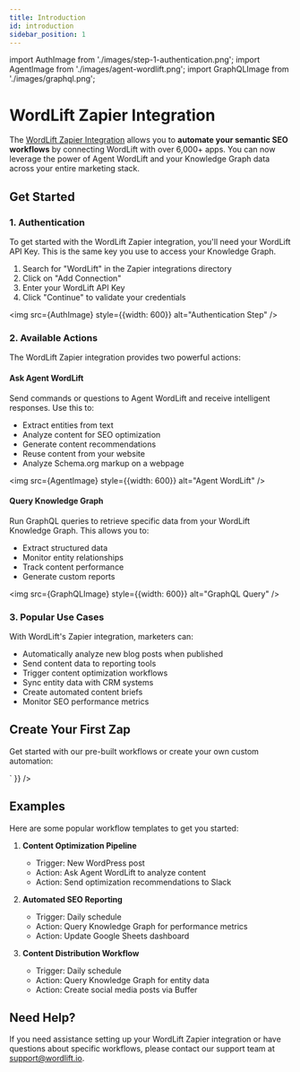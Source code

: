 ```yaml
---
title: Introduction
id: introduction
sidebar_position: 1
---
```


import AuthImage from './images/step-1-authentication.png';
import AgentImage from './images/agent-wordlift.png';
import GraphQLImage from './images/graphql.png';

# WordLift Zapier Integration

The [WordLift Zapier Integration](https://zapier.com/apps/wordlift/integrations) allows you to **automate your semantic SEO workflows** by connecting WordLift with over 6,000+ apps. You can now leverage the power of Agent WordLift and your Knowledge Graph data across your entire marketing stack.

## Get Started

### 1. Authentication

To get started with the WordLift Zapier integration, you'll need your WordLift API Key. This is the same key you use to access your Knowledge Graph.

1. Search for "WordLift" in the Zapier integrations directory
2. Click on "Add Connection"
3. Enter your WordLift API Key
4. Click "Continue" to validate your credentials

<img src={AuthImage} style={{width: 600}} alt="Authentication Step" />

### 2. Available Actions

The WordLift Zapier integration provides two powerful actions:

#### Ask Agent WordLift

Send commands or questions to Agent WordLift and receive intelligent responses. Use this to:

- Extract entities from text
- Analyze content for SEO optimization
- Generate content recommendations
- Reuse content from your website
- Analyze Schema.org markup on a webpage

<img src={AgentImage} style={{width: 600}} alt="Agent WordLift" />

#### Query Knowledge Graph

Run GraphQL queries to retrieve specific data from your WordLift Knowledge Graph. This allows you to:

- Extract structured data
- Monitor entity relationships
- Track content performance
- Generate custom reports

<img src={GraphQLImage} style={{width: 600}} alt="GraphQL Query" />

### 3. Popular Use Cases

With WordLift's Zapier integration, marketers can:

- Automatically analyze new blog posts when published
- Send content data to reporting tools
- Trigger content optimization workflows
- Sync entity data with CRM systems
- Create automated content briefs
- Monitor SEO performance metrics

## Create Your First Zap

Get started with our pre-built workflows or create your own custom automation:

<div
  dangerouslySetInnerHTML={{
    __html: `
      <zapier-workflow
        sign-up-email="email_of_your_user@example.com"
        sign-up-first-name="first_name_of_your_user"
        sign-up-last-name="last_name_of_your_user"
        client-id="wb9T2yfrV66iC6KFbGRUYcYYGLE06d2NLOQirBPj"
        theme="light"
        intro-copy-display="hide"
        manage-zaps-display="hide"
        guess-zap-display="hide"
      ></zapier-workflow>
    `
  }}
/>

<!--
:::info Note
Watch our tutorial video to learn how to create powerful automation workflows with WordLift and Zapier.
:::
-->

## Examples

Here are some popular workflow templates to get you started:

1. **Content Optimization Pipeline**
   - Trigger: New WordPress post
   - Action: Ask Agent WordLift to analyze content
   - Action: Send optimization recommendations to Slack

2. **Automated SEO Reporting**
   - Trigger: Daily schedule
   - Action: Query Knowledge Graph for performance metrics
   - Action: Update Google Sheets dashboard

3. **Content Distribution Workflow**
   - Trigger: Daily schedule
   - Action: Query Knowledge Graph for entity data
   - Action: Create social media posts via Buffer

## Need Help?

If you need assistance setting up your WordLift Zapier integration or have questions about specific workflows, please contact our support team at [support@wordlift.io](mailto:support@wordlift.io).
